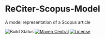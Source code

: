 # ReCiter-Scopus-Model
A model representation of a Scopus article

![Build Status](https://codebuild.us-east-1.amazonaws.com/badges?uuid=eyJlbmNyeXB0ZWREYXRhIjoieTk0VnRBbTAyb1FBMzdWQUl5eU43NGNWNWVvZDZiOERjNk1jd1hubHhUM1licTllK0toU2xCU0djM2Y1cm1iRXVQanpVampqV1NVcmpRRStaTWNjcWVjPSIsIml2UGFyYW1ldGVyU3BlYyI6InZaRmlYeHdIZEtmeURFZkoiLCJtYXRlcmlhbFNldFNlcmlhbCI6MX0%3D&branch=master)
[![Maven Central](https://maven-badges.herokuapp.com/maven-central/edu.cornell.weill.reciter/reciter-scopus-model/badge.svg)](https://maven-badges.herokuapp.com/maven-central/edu.cornell.weill.reciter/reciter-scopus-model)
[![License](https://img.shields.io/badge/License-Apache%202.0-blue.svg)](https://opensource.org/licenses/Apache-2.0)
